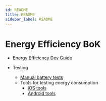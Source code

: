 ```yaml
---
id: README
title: README
sidebar_label: README
---
```




# Energy Efficiency BoK

* [Energy Efficiency Dev Guide](./ENERGY_GUIDE_DEV.md)

* Testing
    * [Manual battery tests](./QA.md)
    * Tools for testing energy consumption
        * [iOS tools](./QA_iOS.md)
        * [Android tools](./QA_Android.md)
